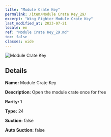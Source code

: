 ```yaml
---
title: "Module Crate Key"
permalink: /item/Module Crate Key_29/
excerpt: "Wing Fighter Module Crate Key"
last_modified_at: 2023-07-21
locale: en
ref: "Module Crate Key_29.md"
toc: false
classes: wide
---
```



 ![Module Crate Key](/images/item/Module_Crate_Key_p.png)



## Details

 **Name:** Module Crate Key 

 **Description:** Open the module crate once for free

 **Rarity:** 1 

 **Type:** 24 

 **Suction:** false 

 **Auto Suction:** false 


